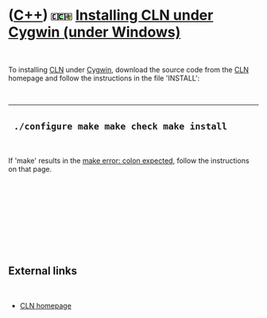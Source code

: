 
 

 

 

 

 

([C++](Cpp.md)) ![CLN](PicCln.png)![Cygwin](PicCygwin.png)![Windows](PicWindows.png) [Installing CLN under Cygwin (under Windows)](CppClnInstallCygwin.md)
============================================================================================================================================================

 

To installing [CLN](CppCln.md) under [Cygwin](CppCygwin.md), download
the source code from the [CLN](CppCln.md) homepage and follow the
instructions in the file 'INSTALL':

 

  ---------------------------------------------
  ` ./configure make make check make install`
  ---------------------------------------------

 

If 'make' results in the [make error: colon
expected](CppMakeErrorColonExpected.md), follow the instructions on
that page.

 

 

 

 

 

External links
--------------

 

-   [CLN homepage](http://www.ginac.de/CLN)

 

 

 

 

 

 

